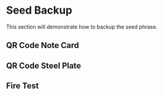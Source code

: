 # Seed Backup
This section will demonstrate how to backup the seed phrase.

## QR Code Note Card

## QR Code Steel Plate

## Fire Test
